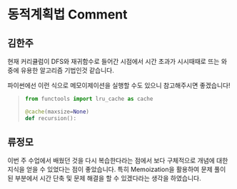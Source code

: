# 동적계획법 Comment

## 김한주

현재 커리큘럼이 DFS와 재귀함수로 들어간 시점에서 시간 초과가 시시때때로 뜨는 와중에 유용한 알고리즘 기법인것 같습니다.  

파이썬에선 이런 식으로 메모이제이션을 실행할 수도 있으니 참고해주시면 좋겠습니다!
>```python
>from functools import lru_cache as cache
>
>@cache(maxsize=None)
> def recursion():
> ```

## 류정모

이번 주 수업에서 배웠던 것을 다시 복습한다라는 점에서 보다 구체적으로 개념에 대한 지식을 얻을 수 있었다는 점이 좋았습니다.
특히 Memoization을 활용하여 문제 풀이 된 부분에서 시간 단축 및 문제 해결을 할 수 있겠다라는 생각을 하였습니다.